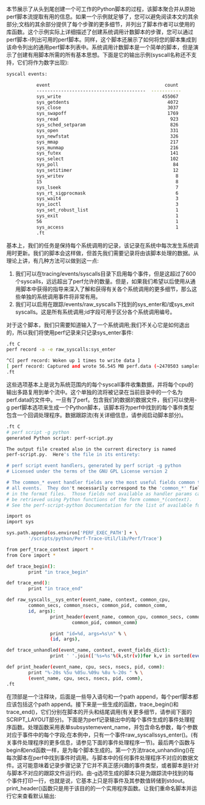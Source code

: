 

本节展示了从头到尾创建一个可工作的Python脚本的过程，该脚本聚合并从原始perf脚本流提取有用的信息。如果一个示例就足够了，您可以避免阅读本文的其余部分;文档的其余部分提供了每个步骤的更多细节，并列出了脚本作者可以使用的库函数。这个示例实际上详细描述了创建系统调用计数脚本的步骤，您可以通过perf脚本-l列出可用的perf脚本。同样，这个脚本还展示了如何将您的脚本集成到该命令列出的通用perf脚本列表中。系统调用计数脚本是一个简单的脚本，但是演示了创建有用脚本所需的所有基本思想。下面是它的输出示例(syscall名称还不支持，它们将作为数字出现):

```bash
syscall events:

           event                                          count
           ----------------------------------------  -----------
           sys_write                                     455067
           sys_getdents                                    4072
           sys_close                                       3037
           sys_swapoff                                     1769
           sys_read                                         923
           sys_sched_setparam                               826
           sys_open                                         331
           sys_newfstat                                     326
           sys_mmap                                         217
           sys_munmap                                       216
           sys_futex                                        141
           sys_select                                       102
           sys_poll                                          84
           sys_setitimer                                     12
           sys_writev                                         8
           15                                                 8
           sys_lseek                                          7
           sys_rt_sigprocmask                                 6
           sys_wait4                                          3
           sys_ioctl                                          3
           sys_set_robust_list                                1
           sys_exit                                           1
           56                                                 1
           sys_access                                         1
           .ft
```

基本上，我们的任务是保持每个系统调用的记录，该记录在系统中每次发生系统调用时更新。我们的脚本会这样做，但首先我们需要记录将由该脚本处理的数据。从理论上讲，有几种方法可以做到这一点:
1. 我们可以在tracing/events/syscalls目录下启用每个事件，但是这超过了600个syscalls，远远超出了perf允许的数量。但是，如果我们希望以后使用从通用脚本中获得的指导来深入了解和获得有关各个系统调用的更多细节，那么这些单独的系统调用事件将非常有用。
2. 我们可以启用在跟踪/events/raw_syscalls下找到的sys_enter和/或sys_exit syscalls。这是所有系统调用;id字段可用于区分各个系统调用编号。

对于这个脚本，我们只需要知道输入了一个系统调用;我们不关心它是如何退出的，所以我们将使用perf记录来只记录sys_enter事件:

```bash
.ft C
perf record -a -e raw_syscalls:sys_enter

^C[ perf record: Woken up 1 times to write data ]
[ perf record: Captured and wrote 56.545 MB perf.data (~2470503 samples) ]
.ft
```

这些选项基本上是说为系统范围内的每个syscall事件收集数据，并将每个cpu的输出多路复用到单个流中。这个单独的流将被记录在当前目录中的一个名为perf.data的文件中。一旦有了perf。包含我们的数据的数据文件，我们可以使用-g perf脚本选项来生成一个Python脚本，该脚本将为perf中找到的每个事件类型包含一个回调处理程序。数据跟踪流(有关详细信息，请参阅启动脚本部分)。

```bash
.ft C
# perf script -g python
generated Python script: perf-script.py

The output file created also in the current directory is named
perf-script.py.  Here's the file in its entirety:

# perf script event handlers, generated by perf script -g python
# Licensed under the terms of the GNU GPL License version 2

# The common_* event handler fields are the most useful fields common to
# all events.  They don't necessarily correspond to the 'common_*' fields
# in the format files.  Those fields not available as handler params can
# be retrieved using Python functions of the form common_*(context).
# See the perf-script-python Documentation for the list of available functions.

import os
import sys

sys.path.append(os.environ['PERF_EXEC_PATH'] + \
        '/scripts/python/Perf-Trace-Util/lib/Perf/Trace')

from perf_trace_context import *
from Core import *

def trace_begin():
        print "in trace_begin"

def trace_end():
        print "in trace_end"

def raw_syscalls__sys_enter(event_name, context, common_cpu,
        common_secs, common_nsecs, common_pid, common_comm,
        id, args):
                print_header(event_name, common_cpu, common_secs, common_nsecs,
                        common_pid, common_comm)

                print "id=%d, args=%s\n" % \
                (id, args),

def trace_unhandled(event_name, context, event_fields_dict):
                print ' '.join(['%s=%s'%(k,str(v))for k,v in sorted(event_fields_dict.items())])

def print_header(event_name, cpu, secs, nsecs, pid, comm):
        print "%-20s %5u %05u.%09u %8u %-20s " % \
        (event_name, cpu, secs, nsecs, pid, comm),
.ft

```

在顶部是一个注释块，后面是一些导入语句和一个path append，每个perf脚本都应该包括这个path append。接下来是一些生成的函数，trace_begin()和trace_end()，它们分别在脚本的开头和结尾调用(有关更多细节，请参阅下面的SCRIPT_LAYOUT部分)。下面是为perf记录输出中的每个事件生成的事件处理程序函数。处理函数采用表单subsystemevent_name，并包含命名参数，每个参数对应于事件中的每个字段;在本例中，只有一个事件raw_syscallssys_enter()。(有关事件处理程序的更多信息，请参见下面的事件处理程序一节)。最后两个函数与begin和end函数一样，是为每个脚本生成的。第一个方法trace_unhandling()在每次脚本在perf中找到事件时调用。与脚本中的任何事件处理程序不对应的数据文件。这可能意味着记录步骤记录了它并不真正感兴趣的事件类型，或者脚本是针对与脚本不对应的跟踪文件运行的。由-g选项生成的脚本只是为跟踪流中找到的每个事件打印一行，也就是说，它基本上只是将事件及其参数值转储到stdout。print_header()函数只是用于该目的的一个实用程序函数。让我们重命名脚本并运行它来查看默认输出: